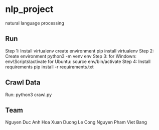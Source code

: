 # nlp_project
natural language processing 

## Run

Step 1: Install virtualenv create environment
    pip install virtualenv
Step 2: Create environment
    python3 -m venv env
Step 3:
    for Windown: env\Scripts\activate
    for Ubuntu: source env/bin/activate
Step 4: Install requirements
    pip install -r requirements.txt

## Crawl Data

Run:
    python3 crawl.py

## Team
Nguyen Duc Anh
Hoa Xuan Duong
Le Cong Nguyen
Pham Viet Bang